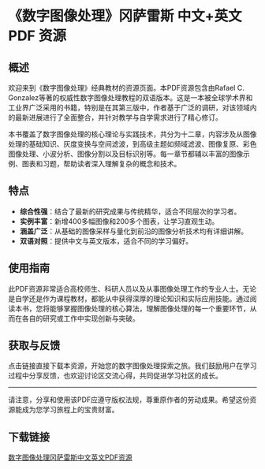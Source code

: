 # 《数字图像处理》冈萨雷斯 中文+英文 PDF 资源

## 概述

欢迎来到《数字图像处理》经典教材的资源页面。本PDF资源包含由Rafael C. Gonzalez等著的权威性数字图像处理教程的双语版本。这是一本被全球学术界和工业界广泛采用的书籍，特别是在其第三版中，作者基于广泛的调研，对该领域内的最新进展进行了全面整合，并针对教学与自学需求进行了精心修订。

本书覆盖了数字图像处理的核心理论与实践技术，共分为十二章，内容涉及从图像处理的基础知识、灰度变换与空间滤波，到高级主题如频域滤波、图像复原、彩色图像处理、小波分析、图像分割以及目标识别等。每一章节都辅以丰富的图像示例、图表和习题，帮助读者深入理解复杂的概念和技术。

## 特点

- **综合性强**：结合了最新的研究成果与传统精华，适合不同层次的学习者。
- **实例丰富**：新增400多幅图像和200多个图表，让学习直观生动。
- **涵盖广泛**：从基础的图像采样与量化到前沿的图像分析技术均有详细讲解。
- **双语对照**：提供中文与英文版本，适合不同的学习偏好。

## 使用指南

此PDF资源非常适合高校师生、科研人员以及从事图像处理工作的专业人士。无论是自学还是作为课程教材，都能从中获得深厚的理论知识和实际应用技能。通过阅读本书，您将能够掌握图像处理的核心算法，理解图像处理的每一个重要环节，从而在各自的研究或工作中实现创新与突破。

## 获取与反馈

点击链接直接下载本资源，开始您的数字图像处理探索之旅。我们鼓励用户在学习过程中分享反馈，也欢迎讨论区交流心得，共同促进学习社区的成长。

---

请注意，分享和使用该PDF应遵守版权法规，尊重原作者的劳动成果。希望这份资源能成为您学习旅程上的宝贵财富。

## 下载链接

[数字图像处理冈萨雷斯中文英文PDF资源](https://pan.quark.cn/s/c9b10e66548c)